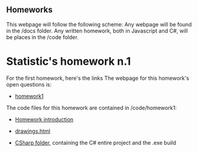 ## Homeworks
This webpage will follow the following scheme:
Any webpage will be found in the /docs folder.
Any written homework, both in Javascript and C#, will be places in the /code folder.

# Statistic's homework n.1
For the first homework, here's the links
The webpage for this homework's open questions is:
* [homework1](/docs/homework1.html)

The code files for this homework are contained in /code/homework1:
* [Homework introduction](/code/homework1/introduction.html)

* [drawings.html](/code/homework1/drawings.html)
* [CSharp folder](https://github.com/bluecheese-fil/bluecheese-fil.github.io/tree/main/code/homework1/CSharp/Drawing), containing the C# entire project and the .exe build

